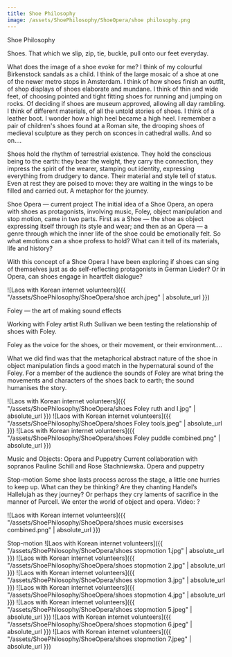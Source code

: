 ```yaml
---
title: Shoe Philosophy
image: /assets/ShoePhilosophy/ShoeOpera/shoe philosophy.png
---
```


<!-- this is a potential header item: background: "image" -->

Shoe Philosophy

Shoes.
That which we slip, zip, tie, buckle, pull onto our feet everyday.

What does the image of a shoe evoke for me? I think of my colourful Birkenstock sandals as a child. I think of the large mosaic of a shoe at one of the newer metro stops in Amsterdam. I think of how shoes finish an outfit, of shop displays of shoes elaborate and mundane. I think of thin and wide feet, of choosing pointed and tight fitting shoes for running and jumping on rocks. Of deciding if shoes are museum approved, allowing all day rambling. I think of different materials, of all the untold stories of shoes. I think of a leather boot. I wonder how a high heel became a high heel. I remember a pair of children's shoes found at a Roman site, the drooping shoes of medieval sculpture as they perch on sconces in cathedral walls. And so on....

Shoes hold the rhythm of terrestrial existence. They hold the conscious being to the earth: they bear the weight, they carry the connection, they impress the spirit of the wearer, stamping out identity, expressing everything from drudgery to dance. Their material and style tell of status. Even at rest they are poised to move: they are waiting in the wings to be filled and carried out. A metaphor for the journey.

Shoe Opera — current project
The initial idea of a Shoe Opera, an opera with shoes as protagonists, involving music, Foley, object manipulation and stop motion, came in two parts. First as a Shoe — the shoe as object expressing itself through its style and wear; and then as an Opera — a genre through which the inner life of the shoe could be emotionally felt. So what emotions can a shoe profess to hold? What can it tell of its materials, life and history?

With this concept of a Shoe Opera I have been exploring if shoes can sing of themselves just as do self-reflecting protagonists in German Lieder? Or in Opera, can shoes engage in heartfelt dialogue?

![Laos with Korean internet volunteers]({{ "/assets/ShoePhilosophy/ShoeOpera/shoe arch.jpeg" | absolute_url }})

Foley — the art of making sound effects

Working with Foley artist Ruth Sullivan we been testing the relationship of shoes with Foley.

Foley as the voice for the shoes, or their movement, or their environment….

What we did find was that the metaphorical abstract nature of the shoe in object manipulation finds a good match in the hypernatural sound of the Foley. For a member of the audience the sounds of Foley are what bring the movements and characters of the shoes back to earth; the sound humanises the story.

![Laos with Korean internet volunteers]({{ "/assets/ShoePhilosophy/ShoeOpera/shoes Foley ruth and I.jpg" | absolute_url }})
![Laos with Korean internet volunteers]({{ "/assets/ShoePhilosophy/ShoeOpera/shoes Foley tools.jpeg" | absolute_url }})
![Laos with Korean internet volunteers]({{ "/assets/ShoePhilosophy/ShoeOpera/shoes Foley puddle combined.png" | absolute_url }})

Music and Objects: Opera and Puppetry
Current collaboration with sopranos Pauline Schill and Rose Stachniewska.
Opera and puppetry

Stop-motion
Some shoe lasts process across the stage, a little one hurries to keep up. What can they be thinking? Are they chanting Handel’s Hallelujah as they journey? Or perhaps they cry laments of sacrifice in the manner of Purcell. We enter the world of object and opera.
Video: ?

![Laos with Korean internet volunteers]({{ "/assets/ShoePhilosophy/ShoeOpera/shoes music excersises combined.png" | absolute_url }})

Stop-motion
![Laos with Korean internet volunteers]({{ "/assets/ShoePhilosophy/ShoeOpera/shoes stopmotion 1.jpg" | absolute_url }})
![Laos with Korean internet volunteers]({{ "/assets/ShoePhilosophy/ShoeOpera/shoes stopmotion 2.jpg" | absolute_url }})
![Laos with Korean internet volunteers]({{ "/assets/ShoePhilosophy/ShoeOpera/shoes stopmotion 3.jpg" | absolute_url }})
![Laos with Korean internet volunteers]({{ "/assets/ShoePhilosophy/ShoeOpera/shoes stopmotion 4.jpg" | absolute_url }})
![Laos with Korean internet volunteers]({{ "/assets/ShoePhilosophy/ShoeOpera/shoes stopmotion 5.jpeg" | absolute_url }})
![Laos with Korean internet volunteers]({{ "/assets/ShoePhilosophy/ShoeOpera/shoes stopmotion 6.jpeg" | absolute_url }})
![Laos with Korean internet volunteers]({{ "/assets/ShoePhilosophy/ShoeOpera/shoes stopmotion 7.jpeg" | absolute_url }})
